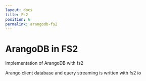 ```yaml
---
layout: docs
title: Fs2
position: 6
permalink: arangodb-fs2
---
```


# ArangoDB in FS2

Implementation of ArangoDB with fs2

Arango client database and query streaming is written with fs2 io

